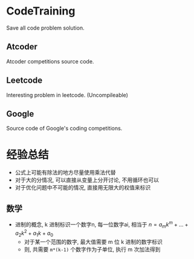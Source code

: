 # CodeTraining
Save all code problem solution.

## Atcoder

Atcoder competitions source code.


## Leetcode

Interesting problem in leetcode. (Uncompileable)

## Google

Source code of Google's coding competitions.



# 经验总结


* 公式上可能有除法的地方尽量使用乘法代替
* 对于大的分情况, 可以直接从变量上分开讨论, 不用循环也可以
* 对于优化问题中不可能的情况, 直接用无限大的权值来标识


## 数学

* 进制的概念, k 进制标识一个数字n, 每一位数字ai, 相当于 $n= a_mk^m+...+a_2k^2+a_1k+a_0$
  * 对于某一个范围的数字, 最大值需要 m 位 k 进制的数字标识
  * 则, 共需要 `m*(k-1)` 个数字作为子单位, 执行 m 次加法得到